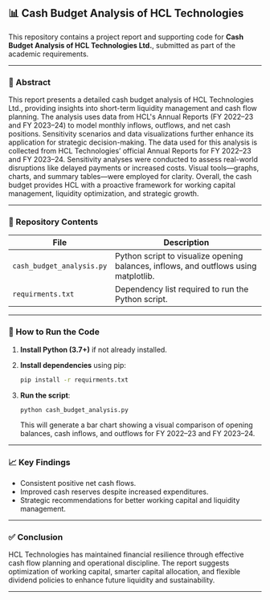 

## 📊 Cash Budget Analysis of HCL Technologies

This repository contains a project report and supporting code for **Cash Budget Analysis of HCL Technologies Ltd.**, submitted as part of the academic requirements.

---

### 🧠 Abstract

This report presents a detailed cash budget analysis of HCL Technologies Ltd., providing insights into short-term liquidity management and cash flow planning. The analysis uses data from HCL's Annual Reports (FY 2022–23 and FY 2023–24) to model monthly inflows, outflows, and net cash positions. Sensitivity scenarios and data visualizations further enhance its application for strategic decision-making.
The data used for this analysis is collected from HCL Technologies’ official Annual Reports for FY 2022–23 and FY 2023–24. Sensitivity analyses were conducted to assess real-world disruptions like delayed payments or increased costs. Visual tools—graphs, charts, and summary tables—were employed for clarity. Overall, the cash budget provides HCL with a proactive framework for working capital management, liquidity optimization, and strategic growth.

---

### 📁 Repository Contents

| File                      | Description                                                                          |
| ------------------------- | ------------------------------------------------------------------------------------ |
| `cash_budget_analysis.py` | Python script to visualize opening balances, inflows, and outflows using matplotlib. |
| `requirments.txt`         | Dependency list required to run the Python script.                                   |

---

### 🧾 How to Run the Code

1. **Install Python (3.7+)** if not already installed.

2. **Install dependencies** using pip:

   ```bash
   pip install -r requirments.txt
   ```

3. **Run the script**:

   ```bash
   python cash_budget_analysis.py
   ```

   This will generate a bar chart showing a visual comparison of opening balances, cash inflows, and outflows for FY 2022–23 and FY 2023–24.

---

### 📈 Key Findings

* Consistent positive net cash flows.
* Improved cash reserves despite increased expenditures.
* Strategic recommendations for better working capital and liquidity management.

---

### ✅ Conclusion

HCL Technologies has maintained financial resilience through effective cash flow planning and operational discipline. The report suggests optimization of working capital, smarter capital allocation, and flexible dividend policies to enhance future liquidity and sustainability.

---
